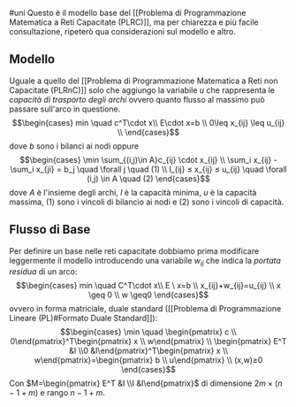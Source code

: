 #uni 
Questo è il modello base del [[Problema di Programmazione Matematica a Reti Capacitate (PLRC)]], ma per chiarezza e più facile consultazione, ripeterò qua considerazioni sul modello e altro.
## Modello
Uguale a quello del [[Problema di Programmazione Matematica a Reti non Capacitate (PLRnC)]] solo che aggiungo la variabile $u$ che rappresenta le *capacità di trasporto degli archi* ovvero quanto flusso al massimo può passare sull'arco in questione.
$$\begin{cases} min \quad c^T\cdot x\\ E\cdot x=b \\ 0\leq x_{ij} \leq u_{ij} \\ \end{cases}$$
dove $b$ sono i bilanci ai nodi
oppure $$\begin{cases} 
\min \sum_{(i,j)\in A}c_{ij} \cdot x_{ij} \\
\sum_i x_{ij} - \sum_i x_{ji} = b_j \quad \forall j \quad (1) \\
l_{ij} ≤ x_{ij} ≤ u_{ij} \quad \forall (i,j) \in A \quad (2)
\end{cases}$$
dove $A$ è l'insieme degli archi, $l$ è la capacità minima, $u$ è la capacità massima, $(1)$ sono i vincoli di bilancio ai nodi e $(2)$ sono i vincoli di capacità.
## Flusso di Base
Per definire un base nelle reti capacitate dobbiamo prima modificare leggermente il modello introducendo una variabile $w_{ij}$ che indica la *portata residua* di un arco:
$$\begin{cases} min \quad C^T\cdot x\\ E \ x=b \\ x_{ij}+w_{ij}=u_{ij} \\ x \geq 0 \\ w \geq0 \end{cases}$$ovvero in forma matriciale, duale standard ([[Problema di Programmazione Lineare (PL)#Formato Duale Standard]]): $$\begin{cases} \min \quad
\begin{pmatrix} c \\ 0\end{pmatrix}^T\begin{pmatrix} x \\ w\end{pmatrix} \\
\begin{pmatrix} E^T &I \\0 &I\end{pmatrix}^T\begin{pmatrix} x \\ w\end{pmatrix}=\begin{pmatrix} b \\ u\end{pmatrix} \\ (x,w)≥0
\end{cases}$$
Con $M=\begin{pmatrix} E^T &I \\I &I\end{pmatrix}$ di dimensione $2m\times(n-1+m)$ e rango $n-1+m$.